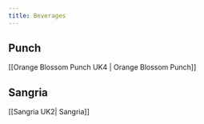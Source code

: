 ```yaml
---
title: Beverages
---
```

## Punch
[[Orange Blossom Punch UK4 | Orange Blossom Punch]]
## Sangria 
[[Sangria UK2| Sangria]]